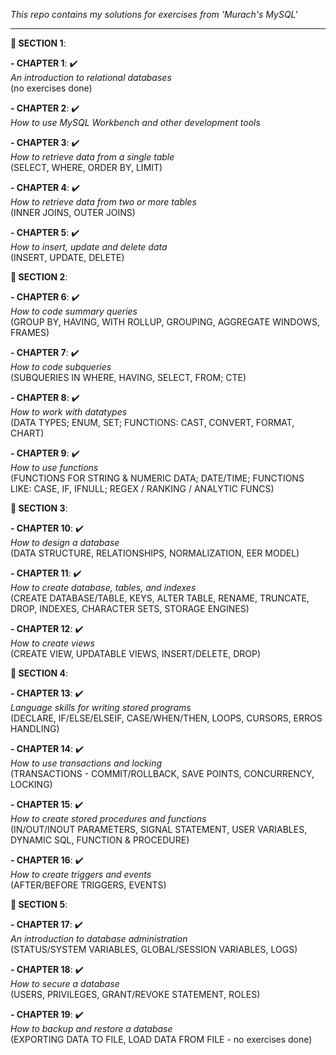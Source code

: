 *This repo contains my solutions for exercises from 'Murach's MySQL'*

-----------------------------------------------------------------------------------------------

**📘 SECTION 1**: <br/>

**- CHAPTER 1**: ✔️ <br/>
*An introduction to relational databases* <br/>
(no exercises done)

**- CHAPTER 2**: ✔️ <br/>
*How to use MySQL Workbench and other development tools* <br/>

**- CHAPTER 3**: ✔️ <br/>
*How to retrieve data from a single table* <br/>
(SELECT, WHERE, ORDER BY, LIMIT)

**- CHAPTER 4**: ✔️ <br/>
*How to retrieve data from two or more tables* <br/>
(INNER JOINS, OUTER JOINS)

**- CHAPTER 5**: ✔️ <br/>
*How to insert, update and delete data* <br/>
(INSERT, UPDATE, DELETE)

**📘 SECTION 2**: <br/>

**- CHAPTER 6**: ✔️ <br/>
*How to code summary queries* <br/>
(GROUP BY, HAVING, WITH ROLLUP, GROUPING, AGGREGATE WINDOWS, FRAMES)

**- CHAPTER 7**: ✔️ <br/>
*How to code subqueries* <br/>
(SUBQUERIES IN WHERE, HAVING, SELECT, FROM; CTE)

**- CHAPTER 8**: ✔️ <br/>
*How to work with datatypes* <br/>
(DATA TYPES; ENUM, SET; FUNCTIONS: CAST, CONVERT, FORMAT, CHART)

**- CHAPTER 9**: ✔️ <br/>
*How to use functions* <br/>
(FUNCTIONS FOR STRING & NUMERIC DATA; DATE/TIME; FUNCTIONS LIKE: CASE, IF, IFNULL; REGEX / RANKING / ANALYTIC FUNCS)

**📘 SECTION 3**: <br/>

**- CHAPTER 10**: ✔️ <br/>
*How to design a database* <br/>
(DATA STRUCTURE, RELATIONSHIPS, NORMALIZATION, EER MODEL)

**- CHAPTER 11**: ✔️ <br/>
*How to create database, tables, and indexes* <br/>
(CREATE DATABASE/TABLE, KEYS, ALTER TABLE, RENAME, TRUNCATE, DROP, INDEXES, CHARACTER SETS, STORAGE ENGINES)

**- CHAPTER 12**: ✔️ <br/>
*How to create views* <br/>
(CREATE VIEW, UPDATABLE VIEWS, INSERT/DELETE, DROP)

**📘 SECTION 4**: <br/>

**- CHAPTER 13**: ✔️ <br/>
*Language skills for writing stored programs* <br/>
(DECLARE, IF/ELSE/ELSEIF, CASE/WHEN/THEN, LOOPS, CURSORS, ERROS HANDLING)

**- CHAPTER 14**: ✔️ <br/>
*How to use transactions and locking* <br/>
(TRANSACTIONS - COMMIT/ROLLBACK, SAVE POINTS, CONCURRENCY, LOCKING)

**- CHAPTER 15**: ✔️ <br/>
*How to create stored procedures and functions* <br/>
(IN/OUT/INOUT PARAMETERS, SIGNAL STATEMENT, USER VARIABLES, DYNAMIC SQL, FUNCTION & PROCEDURE)

**- CHAPTER 16**: ✔️ <br/>
*How to create triggers and events* <br/>
(AFTER/BEFORE TRIGGERS, EVENTS)

**📘 SECTION 5**: <br/>

**- CHAPTER 17**: ✔️ <br/>
*An introduction to database administration*  <br/>
(STATUS/SYSTEM VARIABLES, GLOBAL/SESSION VARIABLES, LOGS)

**- CHAPTER 18**: ✔️ <br/>
*How to secure a database*  <br/>
(USERS, PRIVILEGES, GRANT/REVOKE STATEMENT, ROLES)

**- CHAPTER 19**: ✔️ <br/>
*How to backup and restore a database*  <br/>
(EXPORTING DATA TO FILE, LOAD DATA FROM FILE - no exercises done)
